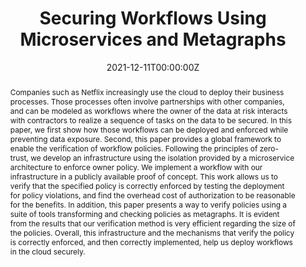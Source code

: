 ---
title: "Securing Workflows Using Microservices and Metagraphs"
authors:
- admin
- Pascal Mérindol
- Antoine Gallais
- Cristel Pelsser
author_notes: []
date: "2021-12-11T00:00:00Z"

# Schedule page publish date (NOT publication's date).
publishDate: "2021-12-11T00:00:00Z"

# Publication type.
# Accepts a single type but formatted as a YAML list (for Hugo requirements).
# Enter a publication type from the CSL standard.
publication_types: ["article-journal"]

# Publication name and optional abbreviated publication name.
publication: "*[Multidisciplinary Digital Publishing Institute](https://www.mdpi.com/) (MDPI)*"
publication_short: "*MDPI*"

abstract: Companies such as Netflix increasingly use the cloud to deploy their business processes. Those processes often involve partnerships with other companies, and can be modeled as workflows where the owner of the data at risk interacts with contractors to realize a sequence of tasks on the data to be secured. In this paper, we first show how those workflows can be deployed and enforced while preventing data exposure. Second, this paper provides a global framework to enable the verification of workflow policies. Following the principles of zero-trust, we develop an infrastructure using the isolation provided by a microservice architecture to enforce owner policy. We implement a workflow with our infrastructure in a publicly available proof of concept. This work allows us to verify that the specified policy is correctly enforced by testing the deployment for policy violations, and find the overhead cost of authorization to be reasonable for the benefits. In addition, this paper presents a way to verify policies using a suite of tools transforming and checking policies as metagraphs. It is evident from the results that our verification method is very efficient regarding the size of the policies. Overall, this infrastructure and the mechanisms that verify the policy is correctly enforced, and then correctly implemented, help us deploy workflows in the cloud securely.

# Summary. An optional shortened abstract.
summary: []

tags:
- Data leak
- Workflow
- Microservices
- Authorization
- Access control
- Policy verification
- Metagraphs
- YAWL
- Rego

# Display this page in the Featured widget?
featured: false

hugoblox:
  ids:
    doi: 10.3390/electronics10243087

links: []
  # - type: pdf
  #   url: http://arxiv.org/pdf/1512.04133v1
  # - type: code
  #   url: https://github.com/HugoBlox/hugo-blox-builder
  # - type: dataset
  #   url: ""
  # - type: poster
  #   url: ""
  # - type: project
  #   url: ""
  # - type: slides
  #   url: https://www.slideshare.net/
  # - type: source
  #   url: ""
  # - type: video
  #   url: ""

# Featured image
# To use, add an image named `featured.jpg/png` to your page's folder. 
image:
  caption: 'Image credit: [**Loïc Miller**](https://www.mdpi.com/2079-9292/10/24/3087)'
  focal_point: ""
  preview_only: false

# Associated Projects (optional).
#   Associate this publication with one or more of your projects.
#   Simply enter your project's folder or file name without extension.
#   E.g. `internal-project` references `content/project/internal-project/index.md`.
#   Otherwise, set `projects: []`.
projects: []

# Slides (optional).
#   Associate this publication with Markdown slides.
#   Simply enter your slide deck's filename without extension.
#   E.g. `slides: "example"` references `content/slides/example/index.md`.
#   Otherwise, set `slides: ""`.
slides: ""
---